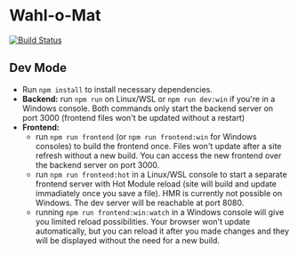 # Wahl-o-Mat
[![Build Status](https://travis-ci.org/timmbahmann/wahl-o-mat.svg?branch=master)](https://travis-ci.org/timmbahmann/wahl-o-mat)

## Dev Mode
- Run `npm install` to install necessary dependencies.
- **Backend:** run `npm run` on Linux/WSL or `npm run dev:win` if you're in a Windows console. Both commands only start the backend server on port 3000 (frontend files won't be updated without a restart)
- **Frontend:**
	- run `npm run frontend` (or `npm run frontend:win` for Windows consoles) to build the frontend once. Files won't update after a site refresh without a new build. You can access the new frontend over the backend server on port 3000.
	- run `npm run frontend:hot` in a Linux/WSL console to start a separate frontend server with Hot Module reload (site will build and update immadiately once you save a file). HMR is currently not possible on Windows. The dev server will be reachable at port 8080.
	- running `npm run frontend:win:watch` in a Windows console will give you limited reload possibilities. Your browser won't update automatically, but you can reload it after you made changes and they will be displayed without the need for a new build.